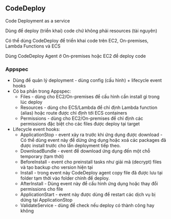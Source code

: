 ## CodeDeploy

Code Deployment as a service

Dùng để deploy (triển khai) code chứ không phải resources (tài nguyên)

Có thể dùng CodeDeploy để triển khai code trên EC2, On-premises, Lambda Functions và ECS

Dùng CodeDeploy Agent ở On-premises hoặc EC2 để deploy code

### Appspec

- Dùng để quản lý deployment - dùng config (cấu hình) + lifecycle event hooks
- Có ba phần trong Appspec:
    + Files - dùng cho EC2/On-premises để cấu hình cần install gì trong lúc deploy 
    + Resources - dùng cho ECS/Lambda để chỉ định Lambda function (alias) hoặc route được chỉ định tới ECS containers
    + Permissions - dùng cho EC2/On-premises để chỉ định các permissions đặc biệt cho các files được deploy tại target
- Lifecycle event hooks:
    - ApplicationStop - event xảy ra trước khi ứng dụng được download - Có thể dùng event này để dừng ứng dụng hoặc xoá các packages đã được install trước cho lần deployment tiếp theo.
    - DownloadBundle - event để download ứng dụng đến một chỗ temporary (tạm thời)
    - BeforeInstall - event cho preinstall tasks như giải mã (decrypt) files và tạo backup cho version hiện tại
    - Install - trong event này CodeDeploy agent copy file đã được lưu tại folder tạm thời vào folder chính để deploy. 
    - AfterInstall - Dùng event này để cấu hình ứng dụng hoặc thay đổi permissions cho file
    - ApplicationStart - event này được dùng để restart các dịch vụ bị dừng tại ApplicationStop
    - ValidateService - dùng để check nếu deploy có thành công hay không

